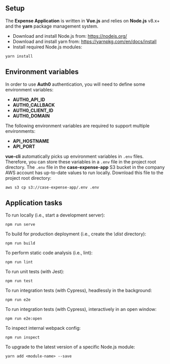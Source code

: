 ## Setup

The **Expense Application** is written in **Vue.js** and relies on **Node.js** v8.x+ and the **yarn** package management system.

* Download and install Node.js from: https://nodejs.org/
* Download and install yarn from: https://yarnpkg.com/en/docs/install
* Install required Node.js modules:

```
yarn install
```

## Environment variables

In order to use **Auth0** authentication, you will need to define some environment variables:

* **AUTH0_API_ID**
* **AUTH0_CALLBACK**
* **AUTH0_CLIENT_ID**
* **AUTH0_DOMAIN**

The following environment variables are required to support multiple environments:

* **API_HOSTNAME**
* **API_PORT**

**vue-cli** automatically picks up environment variables in `.env` files. Therefore, you can store these variables in a
`.env` file in the project root directory. The `.env` file in the **case-expense-app** S3 bucket in the company AWS
account has up-to-date values to run locally. Download this file to the project root directory:

```
aws s3 cp s3://case-expense-app/.env .env
```

## Application tasks

To run locally (i.e., start a development server):

```
npm run serve
```

To build for production deployment (i.e., create the _\dist_ directory):

```
npm run build
```

To perform static code analysis (i.e., lint):

```
npm run lint
```

To run unit tests (with Jest):

```
npm run test
```

To run integration tests (with Cypress), headlessly in the background:

```
npm run e2e
```

To run integration tests (with Cypress), interactively in an open window:

```
npm run e2e:open
```

To inspect internal webpack config:

```
npm run inspect
```

To upgrade to the latest version of a specific Node.js module:

```
yarn add <module-name> --save
```
